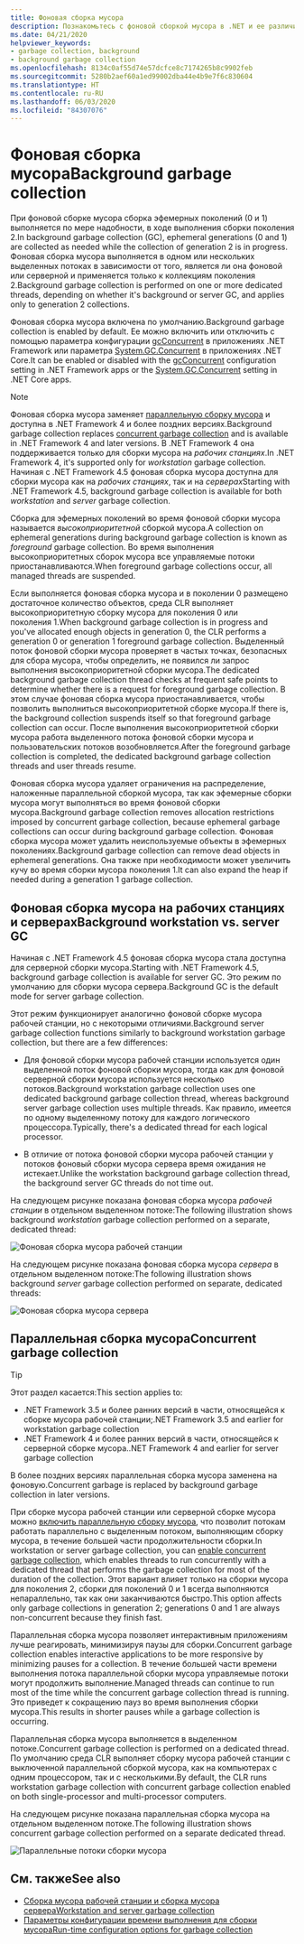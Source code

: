 ```yaml
---
title: Фоновая сборка мусора
description: Познакомьтесь с фоновой сборкой мусора в .NET и ее различиях в сборке мусора на рабочих станциях и серверах.
ms.date: 04/21/2020
helpviewer_keywords:
- garbage collection, background
- background garbage collection
ms.openlocfilehash: 8134c0af55d74e57dcfce8c7174265b8c9902feb
ms.sourcegitcommit: 5280b2aef60a1ed99002dba44e4b9e7f6c830604
ms.translationtype: HT
ms.contentlocale: ru-RU
ms.lasthandoff: 06/03/2020
ms.locfileid: "84307076"
---
```

# <a name="background-garbage-collection"></a><span data-ttu-id="d6665-103">Фоновая сборка мусора</span><span class="sxs-lookup"><span data-stu-id="d6665-103">Background garbage collection</span></span>

<span data-ttu-id="d6665-104">При фоновой сборке мусора сборка эфемерных поколений (0 и 1) выполняется по мере надобности, в ходе выполнения сборки поколения 2.</span><span class="sxs-lookup"><span data-stu-id="d6665-104">In background garbage collection (GC), ephemeral generations (0 and 1) are collected as needed while the collection of generation 2 is in progress.</span></span> <span data-ttu-id="d6665-105">Фоновая сборка мусора выполняется в одном или нескольких выделенных потоках в зависимости от того, является ли она фоновой или серверной и применяется только к коллекциям поколения 2.</span><span class="sxs-lookup"><span data-stu-id="d6665-105">Background garbage collection is performed on one or more dedicated threads, depending on whether it's background or server GC, and applies only to generation 2 collections.</span></span>

<span data-ttu-id="d6665-106">Фоновая сборка мусора включена по умолчанию.</span><span class="sxs-lookup"><span data-stu-id="d6665-106">Background garbage collection is enabled by default.</span></span> <span data-ttu-id="d6665-107">Ее можно включить или отключить с помощью параметра конфигурации [gcConcurrent](../../framework/configure-apps/file-schema/runtime/gcconcurrent-element.md) в приложениях .NET Framework или параметра [System.GC.Concurrent](../../core/run-time-config/garbage-collector.md#systemgcconcurrentcomplus_gcconcurrent) в приложениях .NET Core.</span><span class="sxs-lookup"><span data-stu-id="d6665-107">It can be enabled or disabled with the [gcConcurrent](../../framework/configure-apps/file-schema/runtime/gcconcurrent-element.md) configuration setting in .NET Framework apps or the [System.GC.Concurrent](../../core/run-time-config/garbage-collector.md#systemgcconcurrentcomplus_gcconcurrent) setting in .NET Core apps.</span></span>

> [!NOTE]
> <span data-ttu-id="d6665-108">Фоновая сборка мусора заменяет [параллельную сборку мусора](#concurrent-garbage-collection) и доступна в .NET Framework 4 и более поздних версиях.</span><span class="sxs-lookup"><span data-stu-id="d6665-108">Background garbage collection replaces [concurrent garbage collection](#concurrent-garbage-collection) and is available in .NET Framework 4 and later versions.</span></span> <span data-ttu-id="d6665-109">В .NET Framework 4 она поддерживается только для сборки мусора на *рабочих станциях*.</span><span class="sxs-lookup"><span data-stu-id="d6665-109">In .NET Framework 4, it's supported only for *workstation* garbage collection.</span></span> <span data-ttu-id="d6665-110">Начиная с .NET Framework 4.5 фоновая сборка мусора доступна для сборки мусора как на *рабочих станциях*, так и на *серверах*</span><span class="sxs-lookup"><span data-stu-id="d6665-110">Starting with .NET Framework 4.5, background garbage collection is available for both *workstation* and *server* garbage collection.</span></span>

<span data-ttu-id="d6665-111">Сборка для эфемерных поколений во время фоновой сборки мусора называется *высокоприоритетной* сборкой мусора.</span><span class="sxs-lookup"><span data-stu-id="d6665-111">A collection on ephemeral generations during background garbage collection is known as *foreground* garbage collection.</span></span> <span data-ttu-id="d6665-112">Во время выполнения высокоприоритетных сборок мусора все управляемые потоки приостанавливаются.</span><span class="sxs-lookup"><span data-stu-id="d6665-112">When foreground garbage collections occur, all managed threads are suspended.</span></span>

<span data-ttu-id="d6665-113">Если выполняется фоновая сборка мусора и в поколении 0 размещено достаточное количество объектов, среда CLR выполняет высокоприоритетную сборку мусора для поколения 0 или поколения 1.</span><span class="sxs-lookup"><span data-stu-id="d6665-113">When background garbage collection is in progress and you've allocated enough objects in generation 0, the CLR performs a generation 0 or generation 1 foreground garbage collection.</span></span> <span data-ttu-id="d6665-114">Выделенный поток фоновой сборки мусора проверяет в частых точках, безопасных для сбора мусора, чтобы определить, не появился ли запрос выполнения высокоприоритетной сборки мусора.</span><span class="sxs-lookup"><span data-stu-id="d6665-114">The dedicated background garbage collection thread checks at frequent safe points to determine whether there is a request for foreground garbage collection.</span></span> <span data-ttu-id="d6665-115">В этом случае фоновая сборка мусора приостанавливается, чтобы позволить выполниться высокоприоритетной сборке мусора.</span><span class="sxs-lookup"><span data-stu-id="d6665-115">If there is, the background collection suspends itself so that foreground garbage collection can occur.</span></span> <span data-ttu-id="d6665-116">После выполнения высокоприоритетной сборки мусора работа выделенного потока фоновой сборки мусора и пользовательских потоков возобновляется.</span><span class="sxs-lookup"><span data-stu-id="d6665-116">After the foreground garbage collection is completed, the dedicated background garbage collection threads and user threads resume.</span></span>

<span data-ttu-id="d6665-117">Фоновая сборка мусора удаляет ограничения на распределение, наложенные параллельной сборкой мусора, так как эфемерные сборки мусора могут выполняться во время фоновой сборки мусора.</span><span class="sxs-lookup"><span data-stu-id="d6665-117">Background garbage collection removes allocation restrictions imposed by concurrent garbage collection, because ephemeral garbage collections can occur during background garbage collection.</span></span> <span data-ttu-id="d6665-118">Фоновая сборка мусора может удалить неиспользуемые объекты в эфемерных поколениях.</span><span class="sxs-lookup"><span data-stu-id="d6665-118">Background garbage collection can remove dead objects in ephemeral generations.</span></span> <span data-ttu-id="d6665-119">Она также при необходимости может увеличить кучу во время сборки мусора поколения 1.</span><span class="sxs-lookup"><span data-stu-id="d6665-119">It can also expand the heap if needed during a generation 1 garbage collection.</span></span>

## <a name="background-workstation-vs-server-gc"></a><span data-ttu-id="d6665-120">Фоновая сборка мусора на рабочих станциях и серверах</span><span class="sxs-lookup"><span data-stu-id="d6665-120">Background workstation vs. server GC</span></span>

<span data-ttu-id="d6665-121">Начиная с .NET Framework 4.5 фоновая сборка мусора стала доступна для серверной сборки мусора.</span><span class="sxs-lookup"><span data-stu-id="d6665-121">Starting with .NET Framework 4.5, background garbage collection is available for server GC.</span></span> <span data-ttu-id="d6665-122">Это режим по умолчанию для сборки мусора сервера.</span><span class="sxs-lookup"><span data-stu-id="d6665-122">Background GC is the default mode for server garbage collection.</span></span>

<span data-ttu-id="d6665-123">Этот режим функционирует аналогично фоновой сборке мусора рабочей станции, но с некоторыми отличиями.</span><span class="sxs-lookup"><span data-stu-id="d6665-123">Background server garbage collection functions similarly to background workstation garbage collection, but there are a few differences:</span></span>

- <span data-ttu-id="d6665-124">Для фоновой сборки мусора рабочей станции используется один выделенной поток фоновой сборки мусора, тогда как для фоновой серверной сборки мусора используется несколько потоков.</span><span class="sxs-lookup"><span data-stu-id="d6665-124">Background workstation garbage collection uses one dedicated background garbage collection thread, whereas background server garbage collection uses multiple threads.</span></span> <span data-ttu-id="d6665-125">Как правило, имеется по одному выделенному потоку для каждого логического процессора.</span><span class="sxs-lookup"><span data-stu-id="d6665-125">Typically, there's a dedicated thread for each logical processor.</span></span>

- <span data-ttu-id="d6665-126">В отличие от потока фоновой сборки мусора рабочей станции у потоков фоновый сборки мусора сервера время ожидания не истекает.</span><span class="sxs-lookup"><span data-stu-id="d6665-126">Unlike the workstation background garbage collection thread, the background server GC threads do not time out.</span></span>

<span data-ttu-id="d6665-127">На следующем рисунке показана фоновая сборка мусора *рабочей станции* в отдельном выделенном потоке:</span><span class="sxs-lookup"><span data-stu-id="d6665-127">The following illustration shows background *workstation* garbage collection performed on a separate, dedicated thread:</span></span>

![Фоновая сборка мусора рабочей станции](media/fundamentals/background-workstation-garbage-collection.png)

<span data-ttu-id="d6665-129">На следующем рисунке показана фоновая сборка мусора *сервера* в отдельном выделенном потоке:</span><span class="sxs-lookup"><span data-stu-id="d6665-129">The following illustration shows background *server* garbage collection performed on separate, dedicated threads:</span></span>

![Фоновая сборка мусора сервера](media/fundamentals/background-server-garbage-collection.png)

## <a name="concurrent-garbage-collection"></a><span data-ttu-id="d6665-131">Параллельная сборка мусора</span><span class="sxs-lookup"><span data-stu-id="d6665-131">Concurrent garbage collection</span></span>

> [!TIP]
> <span data-ttu-id="d6665-132">Этот раздел касается:</span><span class="sxs-lookup"><span data-stu-id="d6665-132">This section applies to:</span></span>
>
> - <span data-ttu-id="d6665-133">.NET Framework 3.5 и более ранних версий в части, относящейся к сборке мусора рабочей станции;</span><span class="sxs-lookup"><span data-stu-id="d6665-133">.NET Framework 3.5 and earlier for workstation garbage collection</span></span>
> - <span data-ttu-id="d6665-134">.NET Framework 4 и более ранних версий в части, относящейся к серверной сборке мусора.</span><span class="sxs-lookup"><span data-stu-id="d6665-134">.NET Framework 4 and earlier for server garbage collection</span></span>
>
> <span data-ttu-id="d6665-135">В более поздних версиях параллельная сборка мусора заменена на фоновую.</span><span class="sxs-lookup"><span data-stu-id="d6665-135">Concurrent garbage is replaced by background garbage collection in later versions.</span></span>

<span data-ttu-id="d6665-136">При сборке мусора рабочей станции или серверной сборке мусора можно [включить параллельную сборку мусора](../../framework/configure-apps/file-schema/runtime/gcconcurrent-element.md), что позволит потокам работать параллельно с выделенным потоком, выполняющим сборку мусора, в течение большей части продолжительности сборки.</span><span class="sxs-lookup"><span data-stu-id="d6665-136">In workstation or server garbage collection, you can [enable concurrent garbage collection](../../framework/configure-apps/file-schema/runtime/gcconcurrent-element.md), which enables threads to run concurrently with a dedicated thread that performs the garbage collection for most of the duration of the collection.</span></span> <span data-ttu-id="d6665-137">Этот вариант влияет только на сборки мусора для поколения 2, сборки для поколений 0 и 1 всегда выполняются непараллельно, так как они заканчиваются быстро.</span><span class="sxs-lookup"><span data-stu-id="d6665-137">This option affects only garbage collections in generation 2; generations 0 and 1 are always non-concurrent because they finish fast.</span></span>

<span data-ttu-id="d6665-138">Параллельная сборка мусора позволяет интерактивным приложениям лучше реагировать, минимизируя паузы для сборки.</span><span class="sxs-lookup"><span data-stu-id="d6665-138">Concurrent garbage collection enables interactive applications to be more responsive by minimizing pauses for a collection.</span></span> <span data-ttu-id="d6665-139">В течение большей части времени выполнения потока параллельной сборки мусора управляемые потоки могут продолжить выполнение.</span><span class="sxs-lookup"><span data-stu-id="d6665-139">Managed threads can continue to run most of the time while the concurrent garbage collection thread is running.</span></span> <span data-ttu-id="d6665-140">Это приведет к сокращению пауз во время выполнения сборки мусора.</span><span class="sxs-lookup"><span data-stu-id="d6665-140">This results in shorter pauses while a garbage collection is occurring.</span></span>

<span data-ttu-id="d6665-141">Параллельная сборка мусора выполняется в выделенном потоке.</span><span class="sxs-lookup"><span data-stu-id="d6665-141">Concurrent garbage collection is performed on a dedicated thread.</span></span> <span data-ttu-id="d6665-142">По умолчанию среда CLR выполняет сборку мусора рабочей станции с выключенной параллельной сборкой мусора, как на компьютерах с одним процессором, так и с несколькими.</span><span class="sxs-lookup"><span data-stu-id="d6665-142">By default, the CLR runs workstation garbage collection with concurrent garbage collection enabled on both single-processor and multi-processor computers.</span></span>

<span data-ttu-id="d6665-143">На следующем рисунке показана параллельная сборка мусора на отдельном выделенном потоке.</span><span class="sxs-lookup"><span data-stu-id="d6665-143">The following illustration shows concurrent garbage collection performed on a separate dedicated thread.</span></span>

![Параллельные потоки сборки мусора](media/gc-concurrent.png)

## <a name="see-also"></a><span data-ttu-id="d6665-145">См. также</span><span class="sxs-lookup"><span data-stu-id="d6665-145">See also</span></span>

- [<span data-ttu-id="d6665-146">Сборка мусора рабочей станции и сборка мусора сервера</span><span class="sxs-lookup"><span data-stu-id="d6665-146">Workstation and server garbage collection</span></span>](workstation-server-gc.md)
- [<span data-ttu-id="d6665-147">Параметры конфигурации времени выполнения для сборки мусора</span><span class="sxs-lookup"><span data-stu-id="d6665-147">Run-time configuration options for garbage collection</span></span>](../../core/run-time-config/garbage-collector.md)
